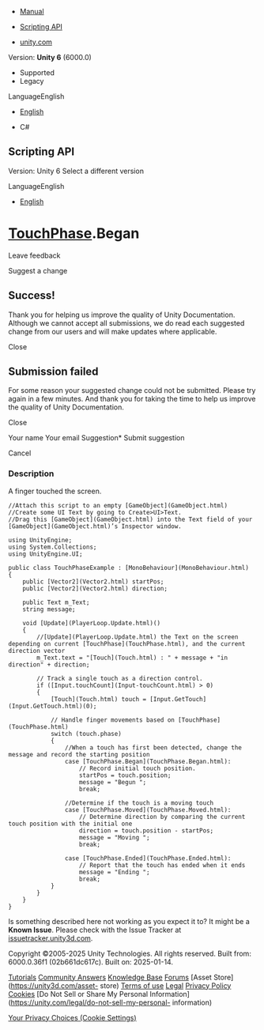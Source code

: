 [ ]()

  * [Manual](../Manual/index.html)
  * [Scripting API](../ScriptReference/index.html)

  * [unity.com](https://unity.com/)

Version: **Unity 6** (6000.0)

  * Supported
  * Legacy

LanguageEnglish

  * [English]()

  * C#

[ ](https://docs.unity3d.com)

## Scripting API

Version: Unity 6 Select a different version

LanguageEnglish

  * [English]()

#  [TouchPhase](TouchPhase.html).Began

Leave feedback

Suggest a change

## Success!

Thank you for helping us improve the quality of Unity Documentation. Although
we cannot accept all submissions, we do read each suggested change from our
users and will make updates where applicable.

Close

## Submission failed

For some reason your suggested change could not be submitted. Please <a>try
again</a> in a few minutes. And thank you for taking the time to help us
improve the quality of Unity Documentation.

Close

Your name Your email Suggestion* Submit suggestion

Cancel

[ ]()

### Description

A finger touched the screen.

    
    
    //Attach this script to an empty [GameObject](GameObject.html)
    //Create some UI Text by going to Create>UI>Text.
    //Drag this [GameObject](GameObject.html) into the Text field of your [GameObject](GameObject.html)’s Inspector window.  
      
    using UnityEngine;
    using System.Collections;
    using UnityEngine.UI;  
      
    public class TouchPhaseExample : [MonoBehaviour](MonoBehaviour.html)
    {
        public [Vector2](Vector2.html) startPos;
        public [Vector2](Vector2.html) direction;  
      
        public Text m_Text;
        string message;  
      
        void [Update](PlayerLoop.Update.html)()
        {
            //[Update](PlayerLoop.Update.html) the Text on the screen depending on current [TouchPhase](TouchPhase.html), and the current direction vector
            m_Text.text = "[Touch](Touch.html) : " + message + "in direction" + direction;  
      
            // Track a single touch as a direction control.
            if ([Input.touchCount](Input-touchCount.html) > 0)
            {
                [Touch](Touch.html) touch = [Input.GetTouch](Input.GetTouch.html)(0);  
      
                // Handle finger movements based on [TouchPhase](TouchPhase.html)
                switch (touch.phase)
                {
                    //When a touch has first been detected, change the message and record the starting position
                    case [TouchPhase.Began](TouchPhase.Began.html):
                        // Record initial touch position.
                        startPos = touch.position;
                        message = "Begun ";
                        break;  
      
                    //Determine if the touch is a moving touch
                    case [TouchPhase.Moved](TouchPhase.Moved.html):
                        // Determine direction by comparing the current touch position with the initial one
                        direction = touch.position - startPos;
                        message = "Moving ";
                        break;  
      
                    case [TouchPhase.Ended](TouchPhase.Ended.html):
                        // Report that the touch has ended when it ends
                        message = "Ending ";
                        break;
                }
            }
        }
    }
    

Is something described here not working as you expect it to? It might be a
**Known Issue**. Please check with the Issue Tracker at
[issuetracker.unity3d.com](https://issuetracker.unity3d.com).

Copyright ©2005-2025 Unity Technologies. All rights reserved. Built from:
6000.0.36f1 (02b661dc617c). Built on: 2025-01-14.

[Tutorials](https://unity3d.com/learn) [Community
Answers](https://answers.unity3d.com) [Knowledge
Base](https://support.unity3d.com/hc/en-us)
[Forums](https://forum.unity3d.com) [Asset Store](https://unity3d.com/asset-
store) [Terms of use](https://docs.unity3d.com/Manual/TermsOfUse.html)
[Legal](https://unity.com/legal) [Privacy
Policy](https://unity.com/legal/privacy-policy)
[Cookies](https://unity.com/legal/cookie-policy) [Do Not Sell or Share My
Personal Information](https://unity.com/legal/do-not-sell-my-personal-
information)

[Your Privacy Choices (Cookie Settings)](javascript:void\(0\);)

